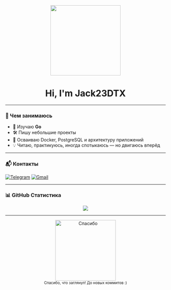<div id="header" align="center">
  <img src="https://media1.giphy.com/media/v1.Y2lkPTc5MGI3NjExbmQ2OHNwYWtiaWhldWJmNnI4NW9yaWtrNW9hanZmbnNnaDg2b2Y0aCZlcD12MV9pbnRlcm5hbF9naWZfYnlfaWQmY3Q9Zw/AFdcYElkoNAUE/giphy.gif" width="220"/>
</div> 

<h1 align="center">Hi, I'm Jack23DTX </h1>


---


### 🧠 Чем занимаюсь

- 🚀 Изучаю **Go** 
- 🛠 Пишу небольшие проекты
- 🐳 Осваиваю Docker, PostgreSQL и архитектуру приложений
- 💡 Читаю, практикуюсь, иногда спотыкаюсь — но двигаюсь вперёд

---

### 📬 Контакты

[![Telegram](https://img.shields.io/badge/-@jack23DTX-2CA5E0?style=for-the-badge&logo=telegram&logoColor=white)](https://t.me/jack23DTX)
[![Gmail](https://img.shields.io/badge/-jack23dtx@gmail.com-D14836?style=for-the-badge&logo=gmail&logoColor=white)](mailto:jack23dtx@gmail.com)

---

### 📊 GitHub Статистика

<div align="center"> <img src="https://github-readme-stats.vercel.app/api?username=jack23DTX&show_icons=true&theme=tokyonight&hide_border=true" /> </div>

---

<div align="center">
  <img src="https://media3.giphy.com/media/v1.Y2lkPTc5MGI3NjExaGY5Y3pzYnV6ZnJzd2ZjNGJuZXQ4eWNzN2w5em0ycWMyeXVoOWN4bSZlcD12MV9pbnRlcm5hbF9naWZfYnlfaWQmY3Q9Zw/12mwXD0A6E87L2/giphy.gif" width="190" alt="Спасибо" />
  <br />
  <sub>Спасибо, что заглянул! До новых коммитов :)</sub>
</div>


<!--
**Jack23DTX/jack23DTX** is a ✨ _special_ ✨ repository because its `README.md` (this file) appears on your GitHub profile.

Here are some ideas to get you started:

- 🔭 I’m currently working on ...
- 🌱 I’m currently learning ...
- 👯 I’m looking to collaborate on ...
- 🤔 I’m looking for help with ...
- 💬 Ask me about ...
- 📫 How to reach me: ...
- 😄 Pronouns: ...
- ⚡ Fun fact: ...
-->
